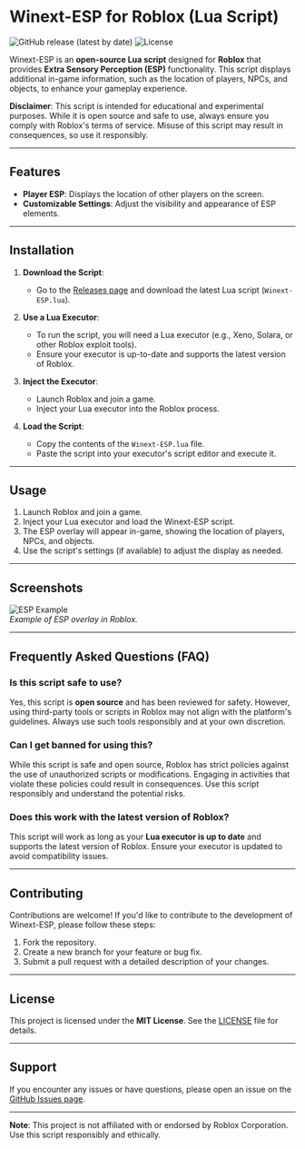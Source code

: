 # Winext-ESP for Roblox (Lua Script)

![GitHub release (latest by date)](https://img.shields.io/github/v/release/lovrea/Winext-esp?label=Latest%20Release)
![License](https://img.shields.io/github/license/lovrea/Winext-esp)

Winext-ESP is an **open-source Lua script** designed for **Roblox** that provides **Extra Sensory Perception (ESP)** functionality. This script displays additional in-game information, such as the location of players, NPCs, and objects, to enhance your gameplay experience.

**Disclaimer**: This script is intended for educational and experimental purposes. While it is open source and safe to use, always ensure you comply with Roblox's terms of service. Misuse of this script may result in consequences, so use it responsibly.

---

## Features

- **Player ESP**: Displays the location of other players on the screen.
- **Customizable Settings**: Adjust the visibility and appearance of ESP elements.

---

## Installation

1. **Download the Script**:
   - Go to the [Releases page](https://github.com/lovrea/Winext-esp/releases/tag/wow) and download the latest Lua script (`Winext-ESP.lua`).

2. **Use a Lua Executor**:
   - To run the script, you will need a Lua executor (e.g., Xeno, Solara, or other Roblox exploit tools).
   - Ensure your executor is up-to-date and supports the latest version of Roblox.

3. **Inject the Executor**:
   - Launch Roblox and join a game.
   - Inject your Lua executor into the Roblox process.

4. **Load the Script**:
   - Copy the contents of the `Winext-ESP.lua` file.
   - Paste the script into your executor's script editor and execute it.

---

## Usage

1. Launch Roblox and join a game.
2. Inject your Lua executor and load the Winext-ESP script.
3. The ESP overlay will appear in-game, showing the location of players, NPCs, and objects.
4. Use the script's settings (if available) to adjust the display as needed.

---

## Screenshots

![ESP Example](https://github.com/user-attachments/assets/fa4582c5-3f6d-4751-8e4a-6b8dd6e0c2d4)  
*Example of ESP overlay in Roblox.*

---

## Frequently Asked Questions (FAQ)

### Is this script safe to use?
Yes, this script is **open source** and has been reviewed for safety. However, using third-party tools or scripts in Roblox may not align with the platform's guidelines. Always use such tools responsibly and at your own discretion.

### Can I get banned for using this?
While this script is safe and open source, Roblox has strict policies against the use of unauthorized scripts or modifications. Engaging in activities that violate these policies could result in consequences. Use this script responsibly and understand the potential risks.

### Does this work with the latest version of Roblox?
This script will work as long as your **Lua executor is up to date** and supports the latest version of Roblox. Ensure your executor is updated to avoid compatibility issues.

---

## Contributing

Contributions are welcome! If you'd like to contribute to the development of Winext-ESP, please follow these steps:

1. Fork the repository.
2. Create a new branch for your feature or bug fix.
3. Submit a pull request with a detailed description of your changes.

---

## License

This project is licensed under the **MIT License**. See the [LICENSE](https://github.com/lovrea/Winext-esp/blob/main/LICENSE) file for details.

---

## Support

If you encounter any issues or have questions, please open an issue on the [GitHub Issues page](https://github.com/lovrea/Winext-esp/issues).

---

**Note**: This project is not affiliated with or endorsed by Roblox Corporation. Use this script responsibly and ethically.
